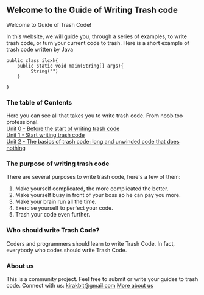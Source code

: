 ## Welcome to the Guide of Writing Trash code

Welcome to Guide of Trash Code!

In this website, we will guide you, through a series of examples, to write trash code, or turn your current code to trash.
Here is a short example of trash code written by Java

```
public class ilcxk{
    public static void main(String[] args){
         String("")
    }

}
```

### The table of Contents
Here you can see all that takes you to write trash code. From noob too professional. <br>
[Unit 0 - Before the start of writing trash code](unit_0.md) <br>
[Unit 1 - Start writing trash code](unit_1.md) <br>
[Unit 2 - The basics of trash code: long and unwinded code that does nothing](unit_2.md) <br>

### The purpose of writing trash code

There are several purposes to write trash code, here's a few of them:
1. Make yourself complicated, the more complicated the better.
2. Make yourself busy in front of your boss so he can pay you more.
3. Make your brain run all the time.
4. Exercise yourself to perfect your code.
5. Trash your code even further.

### Who should write Trash Code?

Coders and programmers should learn to write Trash Code. In fact, everybody who codes should write Trash Code.

### About us

This is a community project. Feel free to submit or write your guides to trash code.
Connect with us: kirakbit@gmail.com
[More about us](about.md) <br>
